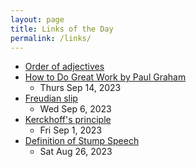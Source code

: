 ```yaml
---
layout: page
title: Links of the Day
permalink: /links/
---
```

- [Order of adjectives](https://dictionary.cambridge.org/us/grammar/british-grammar/adjectives-order#google_vignette)
- [How to Do Great Work by Paul Graham](http://paulgraham.com/greatwork.html)
    - Thurs Sep 14, 2023
- [Freudian slip](https://en.wikipedia.org/wiki/Freudian_slip)
    - Wed Sep 6, 2023
- [Kerckhoff's principle](https://en.wikipedia.org/wiki/Kerckhoffs%27s_principle)
    - Fri Sep 1, 2023
- [Definition of Stump Speech](https://www.thoughtco.com/stump-speech-definition-1773348)
    - Sat Aug 26, 2023
